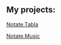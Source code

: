 ## My projects:
[Notate.Tabla](tabla-notation/README.html)

[Notate.Music](music-notation/README.html)
